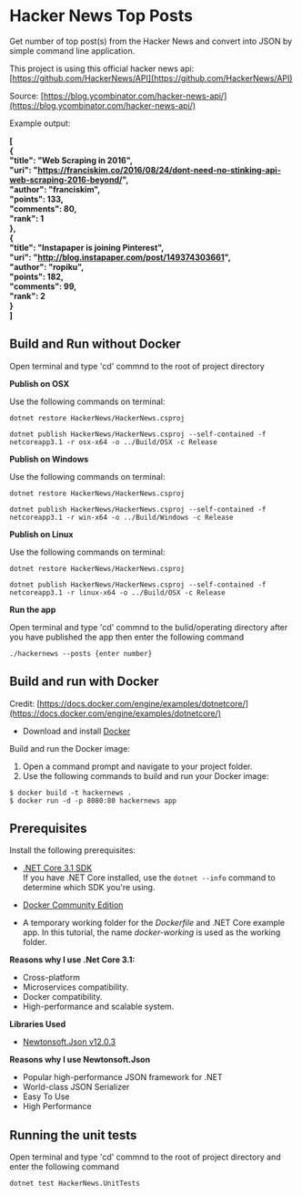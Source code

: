 
# Hacker News Top Posts
 
 Get number of top post(s) from the Hacker News and convert into JSON by simple command line application.

This project is using this official hacker news api: [https://github.com/HackerNews/API](https://github.com/HackerNews/API)

Source: [https://blog.ycombinator.com/hacker-news-api/](https://blog.ycombinator.com/hacker-news-api/)

Example output:

**[  
{  
"title": "Web Scraping in 2016",  
"uri": "https://franciskim.co/2016/08/24/dont-need-no-stinking-api-web-scraping-2016-beyond/",  
"author": "franciskim",  
"points": 133,  
"comments": 80,  
"rank": 1  
},  
{  
"title": "Instapaper is joining Pinterest",  
"uri": "http://blog.instapaper.com/post/149374303661",  
"author": "ropiku",  
"points": 182,  
"comments": 99,  
"rank": 2  
}  
]**

## Build and Run without Docker

Open terminal and type 'cd' commnd to the root of project directory

**Publish on OSX**

Use the following commands on terminal: 
```
dotnet restore HackerNews/HackerNews.csproj

dotnet publish HackerNews/HackerNews.csproj --self-contained -f netcoreapp3.1 -r osx-x64 -o ../Build/OSX -c Release
```

**Publish on Windows**

Use the following commands on terminal:
```
dotnet restore HackerNews/HackerNews.csproj

dotnet publish HackerNews/HackerNews.csproj --self-contained -f netcoreapp3.1 -r win-x64 -o ../Build/Windows -c Release
```

**Publish on Linux**

Use the following commands on terminal: 

```
dotnet restore HackerNews/HackerNews.csproj

dotnet publish HackerNews/HackerNews.csproj --self-contained -f netcoreapp3.1 -r linux-x64 -o ../Build/OSX -c Release
```

**Run the app**

Open terminal and type 'cd' commnd to the bulid/operating directory after you have published the app then enter the following command
```
./hackernews --posts {enter number}
```

## Build and run with Docker
Credit: [https://docs.docker.com/engine/examples/dotnetcore/](https://docs.docker.com/engine/examples/dotnetcore/)
* Download and install [Docker](https://www.docker.com/products/docker-desktop)

Build and run the Docker image:
1.  Open a command prompt and navigate to your project folder.
2.  Use the following commands to build and run your Docker image:

```
$ docker build -t hackernews .
$ docker run -d -p 8080:80 hackernews app
```

## Prerequisites

Install the following prerequisites:

-   [.NET Core 3.1 SDK](https://dotnet.microsoft.com/download)  
    If you have .NET Core installed, use the  `dotnet --info`  command to determine which SDK you're using.
    
-   [Docker Community Edition](https://www.docker.com/products/docker-desktop)
    
-   A temporary working folder for the  _Dockerfile_  and .NET Core example app. In this tutorial, the name  _docker-working_  is used as the working folder.


**Reasons why I use .Net Core 3.1:**
 *   Cross-platform
 *   Microservices compatibility.
 *   Docker compatibility.
 *   High-performance and scalable system.

**Libraries Used**
 * [Newtonsoft.Json v12.0.3](https://www.newtonsoft.com/json)
	
**Reasons why I use Newtonsoft.Json**
 *   Popular high-performance JSON framework for .NET
 * World-class JSON Serializer
 * Easy To Use
 * High Performance

## Running the unit tests

Open terminal and type 'cd' commnd to the root of project directory and enter the following command
```
dotnet test HackerNews.UnitTests
```
